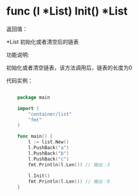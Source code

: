 # func (l *List) Init() *List

返回值：

*List 初始化或者清空后的链表

功能说明:

初始化或者清空链表，该方法调用后，链表的长度为0

代码实例：

```go

	package main

	import (
		"container/list"
		"fmt"
	)

	func main() {
		l := list.New()
		l.PushBack("a")
		l.PushBack("b")
		l.PushBack("c")
		fmt.Println(l.Len()) // 输出：3
		
		l.Init()
		fmt.Println(l.Len()) // 输出：0
	}

```